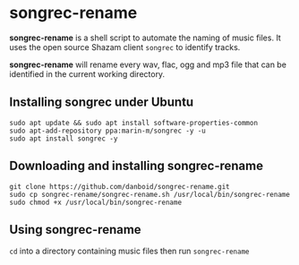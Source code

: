 # songrec-rename

**songrec-rename** is a shell script to automate the naming of music files.
It uses the open source Shazam client `songrec` to identify tracks.

**songrec-rename** will rename every wav, flac, ogg and mp3 file that can 
be identified in the current working directory.

## Installing songrec under Ubuntu

```
sudo apt update && sudo apt install software-properties-common
sudo apt-add-repository ppa:marin-m/songrec -y -u
sudo apt install songrec -y
```

## Downloading and installing songrec-rename

```
git clone https://github.com/danboid/songrec-rename.git
sudo cp songrec-rename/songrec-rename.sh /usr/local/bin/songrec-rename
sudo chmod +x /usr/local/bin/songrec-rename
```

## Using songrec-rename

`cd` into a directory containing music files then run `songrec-rename`
